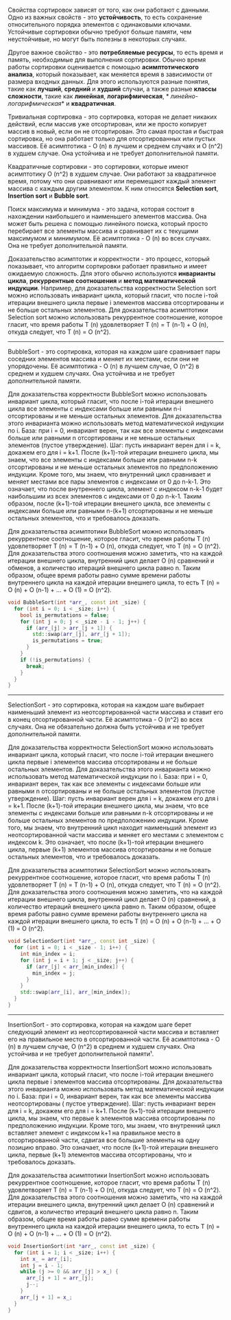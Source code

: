 Свойства сортировок зависят от того, как они работают с данными. Одно из важных свойств - это **устойчивость**, то есть
сохранение относительного порядка элементов с одинаковыми ключами. Устойчивые сортировки обычно требуют больше памяти,
чем неустойчивые, но могут быть полезны в некоторых случаях.

Другое важное свойство - это **потребляемые ресурсы**, то есть время и память, необходимые для выполнения сортировки.
Обычно время работы сортировки оценивается с помощью **асимптотического анализа**, который показывает, как меняется
время в зависимости от размера входных данных. Для этого используются разные понятия, такие как **лучший**, **средний**
и **худший** случаи, а также разные **классы сложности**, такие как **линейная**, **логарифмическая**, *
*линейно-логарифмическая** и **квадратичная**.

Тривиальная сортировка - это сортировка, которая не делает никаких действий, если массив уже отсортирован, или же просто
копирует массив в новый, если он не отсортирован. Это самая простая и быстрая сортировка, но она работает только для
отсортированных или пустых массивов. Её асимптотика - O (n) в лучшем и среднем случаях и O (n^2) в худшем случае. Она
устойчива и не требует дополнительной памяти.

Квадратичные сортировки - это сортировки, которые имеют асимптотику O (n^2) в худшем случае. Они работают за
квадратичное время, потому что они сравнивают или перемещают каждый элемент массива с каждым другим элементом. К ним
относятся **Selection sort**, **Insertion sort** и **Bubble sort**.

Поиск максимума и минимума - это задача, которая состоит в нахождении наибольшего и наименьшего элементов массива. Она
может быть решена с помощью линейного поиска, который просто перебирает все элементы массива и сравнивает их с текущими
максимумом и минимумом. Её асимптотика - O (n) во всех случаях. Она не требует дополнительной памяти.

Доказательство асимптотик и корректности - это процесс, который показывает, что алгоритм сортировки работает правильно и
имеет ожидаемую сложность. Для этого обычно используются **инварианты цикла**, **рекуррентные соотношения** и **метод
математической индукции**. Например, для доказательства корректности Selection sort можно использовать инвариант цикла,
который гласит, что после i-той итерации внешнего цикла первые i элементов массива отсортированы и не больше остальных
элементов. Для доказательства асимптотики Selection sort можно использовать рекуррентное соотношение, которое гласит,
что время работы T (n) удовлетворяет T (n) = T (n-1) + O (n), откуда следует, что T (n) = O (n^2).

---

BubbleSort - это сортировка, которая на каждом шаге сравнивает пары соседних элементов массива и меняет их местами, если
они не упорядочены. Её асимптотика - O (n) в лучшем случае, O (n^2) в среднем и худшем случаях. Она устойчива и не
требует дополнительной памяти.

Для доказательства корректности BubbleSort можно использовать инвариант цикла, который гласит, что после i-той итерации
внешнего цикла все элементы с индексами больше или равными n-i отсортированы и не меньше остальных элементов. Для
доказательства этого инварианта можно использовать метод математической индукции по i. База: при i = 0, инвариант верен,
так как все элементы с индексами больше или равными n отсортированы и не меньше остальных элементов (пустое
утверждение). Шаг: пусть инвариант верен для i = k, докажем его для i = k+1. После (k+1)-той итерации внешнего цикла, мы
знаем, что все элементы с индексами больше или равными n-k отсортированы и не меньше остальных элементов по
предположению индукции. Кроме того, мы знаем, что внутренний цикл сравнивает и меняет местами все пары элементов с
индексами от 0 до n-k-1. Это означает, что после внутреннего цикла, элемент с индексом n-k-1 будет наибольшим из всех
элементов с индексами от 0 до n-k-1. Таким образом, после (k+1)-той итерации внешнего цикла, все элементы с индексами
больше или равными n-(k+1) отсортированы и не меньше остальных элементов, что и требовалось доказать.

Для доказательства асимптотики BubbleSort можно использовать рекуррентное соотношение, которое гласит, что время работы
T (n) удовлетворяет T (n) = T (n-1) + O (n), откуда следует, что T (n) = O (n^2). Для доказательства этого соотношения
можно заметить, что на каждой итерации внешнего цикла, внутренний цикл делает O (n) сравнений и обменов, а количество
итераций внешнего цикла равно n. Таким образом, общее время работы равно сумме времени работы внутреннего цикла на
каждой итерации внешнего цикла, то есть T (n) = O (n) + O (n-1) + ... + O (1) = O (n^2).

```c++
void BubbleSort(int *arr_, const int _size) {
  for (int i = 0; i < _size; i++) {
    bool is_permutations = false;
    for (int j = 0; j < _size - i - 1; j++) {
      if (arr_[j] > arr_[j + 1]) {
        std::swap(arr_[j], arr_[j + 1]);
        is_permutations = true;
      }
    }
    if (!is_permutations) {
      break;
    }
  }
}
```

---

SelectionSort - это сортировка, которая на каждом шаге выбирает наименьший элемент из неотсортированной части массива и
ставит его в конец отсортированной части. Её асимптотика - O (n^2) во всех случаях. Она не обязательно должна быть
устойчива и не требует дополнительной памяти.

Для доказательства корректности SelectionSort можно использовать инвариант цикла, который гласит, что после i-той
итерации внешнего цикла первые i элементов массива отсортированы и не больше остальных элементов. Для доказательства
этого инварианта можно использовать метод математической индукции по i. База: при i = 0, инвариант верен, так как все
элементы с индексами больше или равными n отсортированы и не больше остальных элементов (пустое утверждение). Шаг: пусть
инвариант верен для i = k, докажем его для i = k+1. После (k+1)-той итерации внешнего цикла, мы знаем, что все элементы
с индексами больше или равными n-k отсортированы и не больше остальных элементов по предположению индукции. Кроме того,
мы знаем, что внутренний цикл находит наименьший элемент из неотсортированной части массива и меняет его местами с
элементом с индексом k. Это означает, что после (k+1)-той итерации внешнего цикла, первые (k+1) элементов массива
отсортированы и не больше остальных элементов, что и требовалось доказать.

Для доказательства асимптотики SelectionSort можно использовать рекуррентное соотношение, которое гласит, что время
работы T (n) удовлетворяет T (n) = T (n-1) + O (n), откуда следует, что T (n) = O (n^2). Для доказательства этого
соотношения можно заметить, что на каждой итерации внешнего цикла, внутренний цикл делает O (n) сравнений, а количество
итераций внешнего цикла равно n. Таким образом, общее время работы равно сумме времени работы внутреннего цикла на
каждой итерации внешнего цикла, то есть T (n) = O (n) + O (n-1) + ... + O (1) = O (n^2).

```c++
void SelectionSort(int *arr_, const int _size) {
  for (int i = 0; i < _size - 1; i++) {
    int min_index = i;
    for (int j = i + 1; j < _size; j++) {
      if (arr_[j] < arr_[min_index]) {
        min_index = j;
      }
    }
    std::swap(arr_[i], arr_[min_index]);
  }
}
```

---

InsertionSort - это сортировка, которая на каждом шаге берет следующий элемент из неотсортированной части массива и
вставляет его на правильное место в отсортированной части. Её асимптотика - O (n) в лучшем случае, O (n^2) в среднем и
худшем случаях. Она устойчива и не требует дополнительной памяти¹.

Для доказательства корректности InsertionSort можно использовать инвариант цикла, который гласит, что после i-той
итерации внешнего цикла первые i элементов массива отсортированы. Для доказательства этого инварианта можно использовать
метод математической индукции по i. База: при i = 0, инвариант верен, так как все элементы массива неотсортированы (
пустое утверждение). Шаг: пусть инвариант верен для i = k, докажем его для i = k+1. После (k+1)-той итерации внешнего
цикла, мы знаем, что первые k элементов массива отсортированы по предположению индукции. Кроме того, мы знаем, что
внутренний цикл вставляет элемент с индексом k+1 на правильное место в отсортированной части, сдвигая все большие
элементы на одну позицию вправо. Это означает, что после (k+1)-той итерации внешнего цикла, первые (k+1) элементов
массива отсортированы, что и требовалось доказать.

Для доказательства асимптотики InsertionSort можно использовать рекуррентное соотношение, которое гласит, что время
работы T (n) удовлетворяет T (n) = T (n-1) + O (n), откуда следует, что T (n) = O (n^2). Для доказательства этого
соотношения можно заметить, что на каждой итерации внешнего цикла, внутренний цикл делает O (n) сравнений и сдвигов, а
количество итераций внешнего цикла равно n. Таким образом, общее время работы равно сумме времени работы внутреннего
цикла на каждой итерации внешнего цикла, то есть T (n) = O (n) + O (n-1) + ... + O (1) = O (n^2).

```c++
void InsertionSort(int *arr_, const int _size) {
  for (int i = 1; i < _size; i++) {
    int x_ = arr_[i];
    int j = i - 1;
    while (j >= 0 && arr_[j] > x_) {
      arr_[j + 1] = arr_[j];
      j--;
    }
    arr_[j + 1] = x_;
  }
}
```